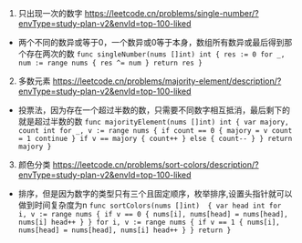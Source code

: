 1. 只出现一次的数字 https://leetcode.cn/problems/single-number/?envType=study-plan-v2&envId=top-100-liked
- 两个不同的数异或等于0，一个数异或0等于本身，数组所有数异或最后得到那个存在两次的数
`
func singleNumber(nums []int) int {
    res := 0
    for _, num := range nums {
        res ^= num
    }
    return res
}
`
2. 多数元素 https://leetcode.cn/problems/majority-element/description/?envType=study-plan-v2&envId=top-100-liked
- 投票法，因为存在一个超过半数的数，只需要不同数字相互抵消，最后剩下的就是超过半数的数
`
func majorityElement(nums []int) int {
    var majory, count int
    for _, v := range nums {
        if count == 0 {
            majory = v
            count = 1
            continue
        }
        if v == majory {
            count++
        } else {
            count--
        }
    }
    return majory
}
`
3. 颜色分类 https://leetcode.cn/problems/sort-colors/description/?envType=study-plan-v2&envId=top-100-liked
- 排序，但是因为数字的类型只有三个且固定顺序，枚举排序,设置头指针就可以做到时间复杂度为n
`
func sortColors(nums []int)  {
    var head int
    for i, v := range nums {
        if v == 0 {
            nums[i], nums[head] = nums[head], nums[i]
            head++
        }
    }
    for i, v := range nums {
         if v == 1 {
            nums[i], nums[head] = nums[head], nums[i]
            head++
        }
    }
    return
}
`